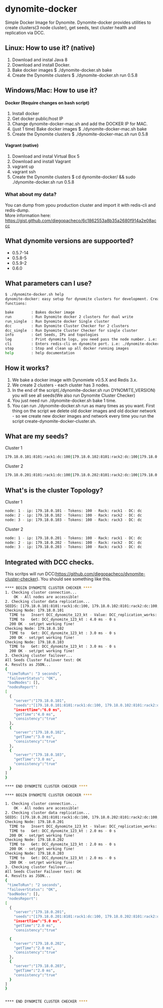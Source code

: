 # dynomite-docker

Simple Docker Image for Dynomite. Dynomite-docker provides utilities to create clusters(3 node cluster), get seeds, test cluster health and replication via DCC.

## Linux: How to use it? (native)

1. Download and instal Java 8
2. Download and install Docker.
3. Bake docker images $ ./dynomite-docker.sh bake
3. Create the Dynomite clusters $ ./dynomite-docker.sh run 0.5.8

## Windows/Mac: How to use it?

#### Docker (Require changes on bash script)

1. Install docker
2. Get docker public/host IP
3. Change dynomite-docker-mac.sh and add the DOCKER IP for MAC.
4. (just 1 time) Bake docker images $ ./dynomite-docker-mac.sh bake
5. Create the Dynomite clusters $ ./dynomite-docker-mac.sh run 0.5.8

#### Vagrant (native)

1. Download and instal Virtual Box 5
2. Download and install Vagrant
3. vagrant up
4. vagrant ssh
5. Create the Dynomite clusters $ cd dynomite-docker/ && sudo ./dynomite-docker.sh run 0.5.8

### What about my data?

You can dump from ypou production cluster and import it with redis-cli and redis-dump. <br>
More information here: https://gist.github.com/diegopacheco/6c1862553a8b35a2680f914a2e08accc

## What dynomite versions are suppoorted?

* 0.5.7-14 <BR>
* 0.5.8-5  <BR>
* 0.5.9-2  <BR>
* 0.6.0    <BR>

## What parameters can I use?
```bash
$ ./dynomite-docker.sh help
dynomite-docker: easy setup for dynomite clusters for development. Created by: Diego Pacheco.
functions:

bake        : Bakes docker image
run         : Run Dynomite docker 2 clusters for dual write
run_single  : Run Dynomite docker Single cluster
dcc         : Run Dynomite Cluster Checker for 2 clusters
dcc_single  : Run Dynomite Cluster Checker for single cluster
info        : Get Seeds, IPs and topologies
log         : Print dynomite logs, you need pass the node number. i.e: ./dynomite-docker log 1
cli         : Enters redis-cli on dynomite port. i.e: ./dynomite-docker cli 1
stop        : Stop and clean up all docker running images
help        : help documentation
```

## How it works?

1. We bake a docker image with Dynomiete v0.5.X and Redis 3.x.
2. We create 2 clusters - each cluster has 3 nodes.
3. In the end of the script(./dynomite-docker.sh run DYNOMITE_VERSION) you will see all seeds(We also run Dynomite Cluster Checker)
4. You just need run ./dynomite-docker.sh bake 1 time.
5. You can run ./dynomite-docker.sh run as many times as you want. First thing on the script we delete old docker images and old docker network - so we create new docker images and network every time you run the script create-dynomite-docker-cluster.sh.

## What are my seeds?

Cluster 1
```bash
179.18.0.101:8101:rack1:dc:100|179.18.0.102:8101:rack2:dc:100|179.18.0.103:8101:rack3:dc:100
```
Cluster 2
```bash
179.18.0.201:8101:rack1:dc:100|179.18.0.202:8101:rack2:dc:100|179.18.0.203:8101:rack3:dc:100
```

## What's is the cluster Topology?

Cluster 1
```bash
node: 1 - ip: 179.18.0.101 - Tokens: 100 - Rack: rack1 - DC: dc
node: 2 - ip: 179.18.0.102 - Tokens: 100 - Rack: rack2 - DC: dc
node: 3 - ip: 179.18.0.103 - Tokens: 100 - Rack: rack3 - DC: dc
```

Cluster 2
```bash
node: 1 - ip: 179.18.0.201 - Tokens: 100 - Rack: rack1 - DC: dc
node: 2 - ip: 179.18.0.202 - Tokens: 100 - Rack: rack2 - DC: dc
node: 3 - ip: 179.18.0.203 - Tokens: 100 - Rack: rack3 - DC: dc
```

## Integrated with DCC checks.

This scritps will run DCC(https://github.com/diegopacheco/dynomite-cluster-checker). You should see something like this.

```bash
**** BEGIN DYNOMITE CLUSTER CHECKER ****
1. Checking cluster connection...
    OK - All nodes are accessible!
2. Checking cluster data replication...
SEEDS: [179.18.0.101:8101:rack1:dc:100, 179.18.0.102:8101:rack2:dc:100, 179.18.0.103:8101:rack3:dc:100]
Checking Node: 179.18.0.101
  TIME to   Insert DCC_dynomite_123_kt - Value: DCC_replication_works: 6.0 ms - 0 s
  TIME to   Get: DCC_dynomite_123_kt : 4.0 ms - 0 s
  200 OK - set/get working fine!
Checking Node: 179.18.0.102
  TIME to   Get: DCC_dynomite_123_kt : 3.0 ms - 0 s
  200 OK - set/get working fine!
Checking Node: 179.18.0.103
  TIME to   Get: DCC_dynomite_123_kt : 3.0 ms - 0 s
  200 OK - set/get working fine!
3. Checking cluster failover...
All Seeds Cluster Failover test: OK
4. Results as JSON...
{
 "timeToRun": "3 seconds",
 "failoverStatus": "OK",
 "badNodes": [],
 "nodesReport":
[
  {
    "server":"179.18.0.101",
    "seeds":"[179.18.0.101:8101:rack1:dc:100, 179.18.0.102:8101:rack2:dc:100, 179.18.0.103:8101:rack3:dc:100]",
    "insertTime":"6.0 ms",
    "getTime":"4.0 ms",
    "consistency":"true"
  },
  {
    "server":"179.18.0.102",
    "getTime":"3.0 ms",
    "consistency":"true"
  },
  {
    "server":"179.18.0.103",
    "getTime":"3.0 ms",
    "consistency":"true"
  }
]
}

**** END DYNOMITE CLUSTER CHECKER ****
```

```bash
**** BEGIN DYNOMITE CLUSTER CHECKER ****

1. Checking cluster connection...
    OK - All nodes are accessible!
2. Checking cluster data replication...
SEEDS: [179.18.0.201:8101:rack1:dc:100, 179.18.0.202:8101:rack2:dc:100, 179.18.0.203:8101:rack3:dc:100]
Checking Node: 179.18.0.201
  TIME to   Insert DCC_dynomite_123_kt - Value: DCC_replication_works: 5.0 ms - 0 s
  TIME to   Get: DCC_dynomite_123_kt : 2.0 ms - 0 s
  200 OK - set/get working fine!
Checking Node: 179.18.0.202
  TIME to   Get: DCC_dynomite_123_kt : 2.0 ms - 0 s
  200 OK - set/get working fine!
Checking Node: 179.18.0.203
  TIME to   Get: DCC_dynomite_123_kt : 2.0 ms - 0 s
  200 OK - set/get working fine!
3. Checking cluster failover...
All Seeds Cluster Failover test: OK
4. Results as JSON...
{
 "timeToRun": "2 seconds",
 "failoverStatus": "OK",
 "badNodes": [],
 "nodesReport":
[
  {
    "server":"179.18.0.201",
    "seeds":"[179.18.0.201:8101:rack1:dc:100, 179.18.0.202:8101:rack2:dc:100, 179.18.0.203:8101:rack3:dc:100]",
    "insertTime":"5.0 ms",
    "getTime":"2.0 ms",
    "consistency":"true"                                                                  },

  {
    "server":"179.18.0.202",
    "getTime":"2.0 ms",
    "consistency":"true"
  },
  {
    "server":"179.18.0.203",
    "getTime":"2.0 ms",
    "consistency":"true"
  }
]
}


**** END DYNOMITE CLUSTER CHECKER ****
```
